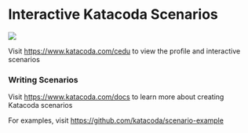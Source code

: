 # Interactive Katacoda Scenarios

[![](http://shields.katacoda.com/katacoda/cedu/count.svg)](https://www.katacoda.com/cedu "Get your profile on Katacoda.com")

Visit https://www.katacoda.com/cedu to view the profile and interactive scenarios

### Writing Scenarios
Visit https://www.katacoda.com/docs to learn more about creating Katacoda scenarios

For examples, visit https://github.com/katacoda/scenario-example
